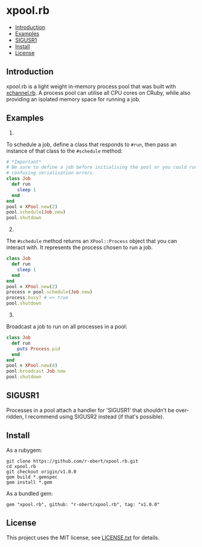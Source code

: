 # xpool.rb

* [Introduction](#introduction)
* [Examples](#examples)
* [SIGUSR1](#SIGUSR1)
* [Install](#install)
* [License](#license)

## <a id='introduction'>Introduction</a>

xpool.rb is a light weight in-memory process pool that was built with [xchannel.rb](https://github.com/r-obert/xchannel.rb).  A process pool can utilise all CPU cores on CRuby, while also providing an isolated memory space for running a job.  

## <a id='examples'>Examples</a>

1.

To schedule a job, define a class that responds to `#run`, then pass an instance
of that class to the `#schedule` method:

```ruby
# *Important*
# Be sure to define a job before initialising the pool or you could run into
# confusing serialisation errors.
class Job
  def run
    sleep 1
  end
end
pool = XPool.new(2)
pool.schedule(Job.new)
pool.shutdown
```

2.

The `#schedule` method returns an `XPool::Process` object that you can interact
with. It represents the process chosen to run a job.

```ruby
class Job
  def run
    sleep 1
  end
end
pool = XPool.new(2)
process = pool.schedule(Job.new)
process.busy? # => true
pool.shutdown
```

3.

Broadcast a job to run on all processes in a pool:

```ruby
class Job
  def run
    puts Process.pid
  end
end
pool = XPool.new(4)
pool.broadcast Job.new
pool.shutdown
```

## <a id='SIGUSR1'>SIGUSR1</a>

Processes in a pool attach a handler for 'SIGUSR1' that shouldn't be over-ridden,
I recommend using SIGUSR2 instead (if that's possible).

## Install

As a rubygem:

    git clone https://github.com/r-obert/xpool.rb.git
    cd xpool.rb
    git checkout origin/v1.0.0
    gem build *.gemspec
    gem install *.gem

As a bundled gem:

    gem "xpool.rb", github: "r-obert/xpool.rb", tag: "v1.0.0"

## License

This project uses the MIT license, see [LICENSE.txt](./LICENSE.txt) for details.
